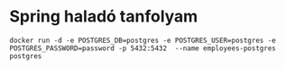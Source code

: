 # Spring haladó tanfolyam

```shell
docker run -d -e POSTGRES_DB=postgres -e POSTGRES_USER=postgres -e POSTGRES_PASSWORD=password -p 5432:5432  --name employees-postgres postgres
```